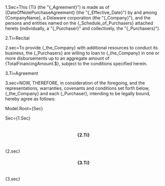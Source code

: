 1.Sec=This {Ti} (the "{_Agreement}") is made as of {DateOfNotePurchaseAgreement} (the "{_Effective_Date}") by and among {CompanyName}, a Delaware corporation (the "{_Company}"), and the persons and entities named on the {_Schedule_of_Purchasers} attached hereto (individually, a "{_Purchaser}" and collectively, the "{_Purchasers}").

2.Ti=Recital

2.sec=To provide {_the_Company} with additional resources to conduct its business, the {_Purchasers} are willing to loan to {_the_Company} in one or more disbursements up to an aggregate amount of {TotalFinancingAmount.$}, subject to the conditions specified herein.

3.Ti=Agreement

3.sec=NOW, THEREFORE, in consideration of the foregoing, and the representations, warranties, covenants and conditions set forth below, {_the_Company} and each {_Purchaser}, intending to be legally bound, hereby agree as follows:

Model.Root={Sec}

Sec={1.Sec}<br><br><center><h4>{2.Ti}</center></h4><br>{2.sec}<br><center><h4>{3.Ti}</center></h4><br>{3.sec}
